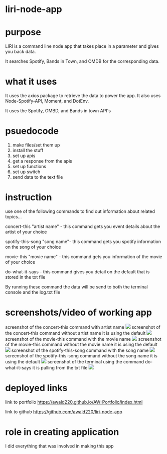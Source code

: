 # liri-node-app

# purpose

LIRI is a command line node app that takes place in a parameter and gives you back data.

It searches Spotify, Bands in Town, and OMDB for the corresponding data.

# what it uses

It uses the axios package to retrieve the data to power the app. It also uses Node-Spotify-API, Moment, and DotEnv.

It uses the Spotify, OMBD, and Bands in town API's


# psuedocode
1. make files/set them up
2. install the stuff
3. set up apis 
4. get a response from the apis 
5. set up functions
6. set up switch
7. send data to the text file




# instruction
use one of the following commands to find out information about related topics...

concert-this "artist name" - this command gets you event details about the artist of your choice

spotify-this-song "song name"- this command gets you spotify information on the song of your choice

movie-this "movie name" - this command gets you information of the movie of your choice

do-what-it-says - this command gives you detail on the default that is stored in the txt file

By running these command the data will be send to both the terminal console and the log.txt file


# screenshots/video of working app
screenshot of the concert-this command with artist name
![](images/concertArtist.png)
screenshot of the concert-this command without artist name it is using the default
![](images/concertDefault.png)
screenshot of the movie-this command with the movie name 
![](images/movieMovie.png)
screenshot of the movie-this command without the movie name it is using the default
![](images/movieDefault.png)
screenshot of the spotify-this-song command with the song name
![](images/songSong.png)
screenshot of the spotify-this-song command without the song name it is using the default
![](images/songDefault.png)
screenshot of the terminal using the command do-what-it-says it is pulling from the txt file
![](images/says.png)

# deployed links
link to portfolio
https://awald220.github.io/AW-Portfolio/index.html

link to github
https://github.com/awald220/liri-node-app


# role in creating application
I did everything that was involved in making this app

